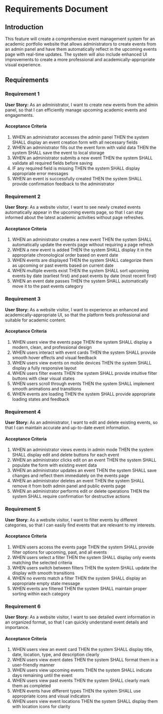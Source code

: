 # Requirements Document

## Introduction

This feature will create a comprehensive event management system for an academic portfolio website that allows administrators to create events from an admin panel and have them automatically reflect in the upcoming events page with real-time updates. The system will also include enhanced UI improvements to create a more professional and academically-appropriate visual experience.

## Requirements

### Requirement 1

**User Story:** As an administrator, I want to create new events from the admin panel, so that I can efficiently manage upcoming academic events and engagements.

#### Acceptance Criteria

1. WHEN an administrator accesses the admin panel THEN the system SHALL display an event creation form with all necessary fields
2. WHEN an administrator fills out the event form with valid data THEN the system SHALL save the event to local storage
3. WHEN an administrator submits a new event THEN the system SHALL validate all required fields before saving
4. IF any required field is missing THEN the system SHALL display appropriate error messages
5. WHEN an event is successfully created THEN the system SHALL provide confirmation feedback to the administrator

### Requirement 2

**User Story:** As a website visitor, I want to see newly created events automatically appear in the upcoming events page, so that I can stay informed about the latest academic activities without page refreshes.

#### Acceptance Criteria

1. WHEN an administrator creates a new event THEN the system SHALL automatically update the events page without requiring a page refresh
2. WHEN a new event is added THEN the system SHALL display it in the appropriate chronological order based on event date
3. WHEN events are displayed THEN the system SHALL categorize them as upcoming or past events based on current date
4. WHEN multiple events exist THEN the system SHALL sort upcoming events by date (earliest first) and past events by date (most recent first)
5. WHEN an event date passes THEN the system SHALL automatically move it to the past events category

### Requirement 3

**User Story:** As a website visitor, I want to experience an enhanced and academically-appropriate UI, so that the platform feels professional and suitable for academic content.

#### Acceptance Criteria

1. WHEN users view the events page THEN the system SHALL display a modern, clean, and professional design
2. WHEN users interact with event cards THEN the system SHALL provide smooth hover effects and visual feedback
3. WHEN users view events on mobile devices THEN the system SHALL display a fully responsive layout
4. WHEN users filter events THEN the system SHALL provide intuitive filter buttons with clear visual states
5. WHEN users scroll through events THEN the system SHALL implement smooth animations and transitions
6. WHEN events are loading THEN the system SHALL provide appropriate loading states and feedback

### Requirement 4

**User Story:** As an administrator, I want to edit and delete existing events, so that I can maintain accurate and up-to-date event information.

#### Acceptance Criteria

1. WHEN an administrator views events in admin mode THEN the system SHALL display edit and delete buttons for each event
2. WHEN an administrator clicks edit on an event THEN the system SHALL populate the form with existing event data
3. WHEN an administrator updates an event THEN the system SHALL save changes and reflect them immediately on the events page
4. WHEN an administrator deletes an event THEN the system SHALL remove it from both admin panel and public events page
5. WHEN an administrator performs edit or delete operations THEN the system SHALL require confirmation for destructive actions

### Requirement 5

**User Story:** As a website visitor, I want to filter events by different categories, so that I can easily find events that are relevant to my interests.

#### Acceptance Criteria

1. WHEN users access the events page THEN the system SHALL provide filter options for upcoming, past, and all events
2. WHEN users select a filter THEN the system SHALL display only events matching the selected criteria
3. WHEN users switch between filters THEN the system SHALL update the display with smooth transitions
4. WHEN no events match a filter THEN the system SHALL display an appropriate empty state message
5. WHEN events are filtered THEN the system SHALL maintain proper sorting within each category

### Requirement 6

**User Story:** As a website visitor, I want to see detailed event information in an organized format, so that I can quickly understand event details and importance.

#### Acceptance Criteria

1. WHEN users view an event card THEN the system SHALL display title, date, location, type, and description clearly
2. WHEN users view event dates THEN the system SHALL format them in a user-friendly manner
3. WHEN users view upcoming events THEN the system SHALL indicate days remaining until the event
4. WHEN users view past events THEN the system SHALL clearly mark them as completed
5. WHEN events have different types THEN the system SHALL use appropriate icons and visual indicators
6. WHEN users view event locations THEN the system SHALL display them with location icons for clarity